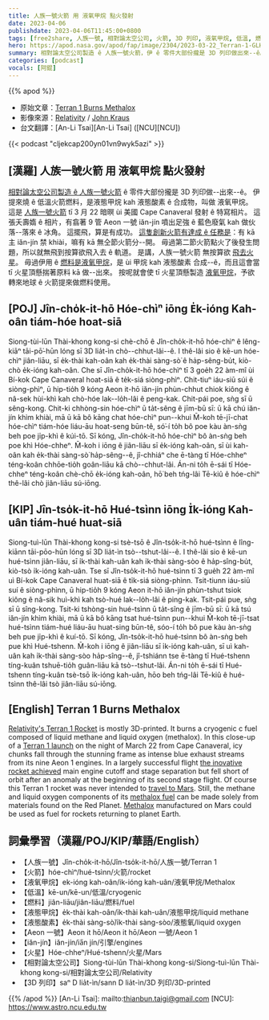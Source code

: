 ```yaml
---
title: 人族一號火箭 用 液氧甲烷 點火發射
date: 2023-04-06
publishdate: 2023-04-06T11:45:00+0800
tags: [free2share, 人族一號, 相對論太空公司, 火箭, 3D 列印, 液氧甲烷, 低溫, 燃料, 液態甲烷, 液態酸素, Aeon 一號, iăn-jín, 火星]
hero: https://apod.nasa.gov/apod/fap/image/2304/2023-03-22_Terran-1-GLHF_Kraus_thumb.jpg
summary: 相對論太空公司製造 ê 人族一號火箭，伊 ê 零件大部份攏是 3D 列印做出來--ê。
categories: [podcast]
vocals: [阿錕]
---
```


{{% apod %}}

- 原始文章：[Terran 1 Burns Methalox](https://apod.nasa.gov/apod/ap230406.html)
- 影像來源：[Relativity](https://www.relativityspace.com/) / [John Kraus](https://www.johnkrausphotos.com/)
- 台文翻譯：[An-Li Tsai][An-Li Tsai] ([NCU][NCU])

{{< podcast "cljekcap200yn01vn9wyk5azi" >}}

## [漢羅] 人族一號火箭 用 液氧甲烷 點火發射
[相對論太空公司製造 ê 人族一號火箭][Relativity's Terran 1 Rocket] ê 零件大部份攏是 3D 列印做--出來--ê。
伊提來燒 ê 低溫火箭燃料，是液態甲烷 kah 液態酸素 ê 合成物，叫做 液氧甲烷。
這是 [人族一號火箭][Terran 1 launch] tī 3 月 22 暗暝 ùi 美國 Cape Canaveral 發射 ê 特寫相片。
這張夭壽媠 ê 相片，有翕著 9 管 Aeon 一號 iăn-jín 噴出足強 ê 藍色廢氣 kah 做伙落--落來 ê 冰角。
這擺飛，算是有成功。
[這隻創新火箭有達成 ê 任務是][the inovative rocket achieved]：有 kā 主 iăn-jín 禁 khiài，嘛有 kā 無仝節火箭分--開。
毋過第二節火箭點火了後發生問題，所以就無飛到按算欲飛入去 ê 軌道。
是講，人族一號火箭 無按算欲 [飛去火星][travel to Mars]。
毋過伊用 ê [燃料是液氧甲烷][methalox fuel]，是 ùi 甲烷 kah 液態酸素 合成--ê，而且這會當 tī 火星頂懸揣著原料 kā 做--出來。
按呢就會使 tī 火星頂懸製造 [液氧甲烷][Methalox]，予欲轉來地球 ê 火箭提來做燃料使用。

## [POJ] Jîn-cho̍k-it-hō Hóe-chìⁿ iōng E̍k-ióng Kah-oân tiám-hóe hoat-siā
Siong-tùi-lūn Thài-khong kong-si chè-chō ê Jîn-cho̍k-it-hō hóe-chìⁿ ê lêng-kiāⁿ tāi-pō͘-hūn lóng sī 3D lia̍t-ìn chò--chhut-lâi--ê.
I thê-lâi sio ê kē-un hóe-chìⁿ jiân-liāu, sī e̍k-thài kah-oân kah e̍k-thài sàng-sò͘ ê ha̍p-sêng-bu̍t, kiò-chò e̍k-ióng kah-oân.
Che sī Jîn-cho̍k-it-hō hóe-chìⁿ tī 3 goe̍h 22 àm-mî ùi Bí-kok Cape Canaveral hoat-siā ê te̍k-siá siòng-phìⁿ.
Chit-tiuⁿ iáu-siū súi ê siòng-phìⁿ, ū hip-tio̍h 9 kóng Aeon it-hō iăn-jín phùn-chhut chiok kiông ê nâ-sek hùi-khì kah chò-hóe lak--lo̍h-lâi ê peng-kak.
Chit-pái poe, sǹg sī ū sêng-kong.
Chit-ki chhòng-sin hóe-chìⁿ ū ta̍t-sêng ê jīm-bū sī: ū kā chú iăn-jín khìm khiài, mā ū kā bô kāng chat hóe-chìⁿ pun--khui
M̄-koh tē-jī-chat hóe-chìⁿ tiám-hóe liáu-āu hoat-seng būn-tê, só͘-í to̍h bô poe kàu àn-sǹg beh poe ji̍p-khì ê kúi-tō.
Sī kóng, Jîn-cho̍k-it-hō hóe-chìⁿ bô àn-sǹg beh poe khì Hóe-chheⁿ.
M̄-koh i iōng ê jiân-liāu sī e̍k-ióng kah-oân, sī ùi kah-oân kah e̍k-thài sàng-sò͘ ha̍p-sêng--ê, jî-chhiáⁿ che ē-tàng tī Hóe-chheⁿ téng-koân chhōe-tio̍h goân-liāu kā chò--chhut-lâi.
Án-ni to̍h ē-sái tī Hóe-chheⁿ téng-koân chè-chō e̍k-ióng kah-oân, hō͘ beh tńg-lâi Tē-kiû ê hóe-chìⁿ thê-lâi chò jiân-liāu sú-iōng.

## [KIP] Jîn-tso̍k-it-hō Hué-tsìnn iōng I̍k-ióng Kah-uân tiám-hué huat-siā
Siong-tuì-lūn Thài-khong kong-si tsè-tsō ê Jîn-tso̍k-it-hō hué-tsìnn ê lîng-kiānn tāi-pōo-hūn lóng sī 3D lia̍t-ìn tsò--tshut-lâi--ê.
I thê-lâi sio ê kē-un hué-tsìnn jiân-liāu, sī i̍k-thài kah-uân kah i̍k-thài sàng-sòo ê ha̍p-sîng-bu̍t, kiò-tsò i̍k-ióng kah-uân.
Tse sī Jîn-tso̍k-it-hō hué-tsìnn tī 3 gue̍h 22 àm-mî uì Bí-kok Cape Canaveral huat-siā ê ti̍k-siá siòng-phìnn.
Tsit-tiunn iáu-siū suí ê siòng-phìnn, ū hip-tio̍h 9 kóng Aeon it-hō iăn-jín phùn-tshut tsiok kiông ê nâ-sik huì-khì kah tsò-hué lak--lo̍h-lâi ê ping-kak.
Tsit-pái pue, sǹg sī ū sîng-kong.
Tsit-ki tshòng-sin hué-tsìnn ū ta̍t-sîng ê jīm-bū sī: ū kā tsú iăn-jín khìm khiài, mā ū kā bô kāng tsat hué-tsìnn pun--khui
M̄-koh tē-jī-tsat hué-tsìnn tiám-hué liáu-āu huat-sing būn-tê, sóo-í to̍h bô pue kàu àn-sǹg beh pue ji̍p-khì ê kuí-tō.
Sī kóng, Jîn-tso̍k-it-hō hué-tsìnn bô àn-sǹg beh pue khì Hué-tshenn.
M̄-koh i iōng ê jiân-liāu sī i̍k-ióng kah-uân, sī uì kah-uân kah i̍k-thài sàng-sòo ha̍p-sîng--ê, jî-tshiánn tse ē-tàng tī Hué-tshenn tíng-kuân tshuē-tio̍h guân-liāu kā tsò--tshut-lâi.
Án-ni to̍h ē-sái tī Hué-tshenn tíng-kuân tsè-tsō i̍k-ióng kah-uân, hōo beh tńg-lâi Tē-kiû ê hué-tsìnn thê-lâi tsò jiân-liāu sú-iōng.

## [English] Terran 1 Burns Methalox
[Relativity's Terran 1 Rocket][Relativity's Terran 1 Rocket] is mostly 3D-printed.
It burns a cryogenic c fuel composed of liquid methane and liquid oxygen (methalox).
In this close-up of a [Terran 1 launch][Terran 1 launch] on the night of March 22 from Cape Canaveral, icy chunks fall through the stunning frame as intense blue exhaust streams from its nine Aeon 1 engines.
In a largely successful flight [the inovative rocket achieved][the inovative rocket achieved] main engine cutoff and stage separation but fell short of orbit after an anomaly at the beginning of its second stage flight.
Of course this Terran 1 rocket was never intended to [travel to Mars][travel to Mars].
Still, the methane and liquid oxygen components of its [methalox fuel][methalox fuel] can be made solely from materials found on the Red Planet.
[Methalox][Methalox] manufactured on Mars could be used as fuel for rockets returning to planet Earth.

## 詞彙學習（漢羅/POJ/KIP/華語/English）
- 【人族一號】Jîn-cho̍k-it-hō/Jîn-tso̍k-it-hō/人族一號/Terran 1
- 【火箭】hóe-chìⁿ/hué-tsìnn/火箭/rocket
- 【液氧甲烷】ek-ióng kah-oân/ik-ióng kah-uân/液氧甲烷/Methalox
- 【低溫】kē-un/kē-un/低溫/cryogenic
- 【燃料】jiân-liāu/jiân-liāu/燃料/fuel
- 【液態甲烷】e̍k-thài kah-oân/i̍k-thài kah-uân/液態甲烷/liquid methane
- 【液態酸素】e̍k-thài sàng-sò͘/i̍k-thài sàng-sòo/液態氧/liquid oxygen
- 【Aeon 一號】Aeon it hō/Aeon it hō/Aeon 一號/Aeon 1
- 【iăn-jín】iăn-jín/ia̋n jín/引擎/engines
- 【火星】Hóe-chheⁿ/Hué-tshenn/火星/Mars
- 【相對論太空公司】Siong-tùi-lūn Thài-khong kong-si/Siong-tuì-lūn Thài-khong kong-si/相對論太空公司/Relativity
- 【3D 列印】saⁿ D lia̍t-ìn/sann D lia̍t-ìn/3D 列印/3D-printed

{{% /apod %}}
[An-Li Tsai]: mailto:thianbun.taigi@gmail.com
[NCU]: https://www.astro.ncu.edu.tw

[copyright]: https://apod.nasa.gov/apod/fap/lib/about_apod.html#srapply
[License]: https://creativecommons.org/licenses/by/2.0/

[Relativity's Terran 1 Rocket]:https://www.relativityspace.com/rockets
[Terran 1 launch]:https://www.relativityspace.com/
[the inovative rocket achieved]:https://www.universetoday.com/160699/success-and-failure-relativity-space-launches-its-terran-1-but-the-rocket-fails-to-reach-orbit-however-the-launch-photos-are-incredible/
[travel to Mars]:https://mars.nasa.gov/
[methalox fuel]:https://en.wikipedia.org/wiki/Liquid_rocket_propellant#Methane
[Methalox]:https://www.nasa.gov/centers/marshall/news/releases/2015/nasa-tests-methane-powered-engine-components-for-next-generation-landers.html


